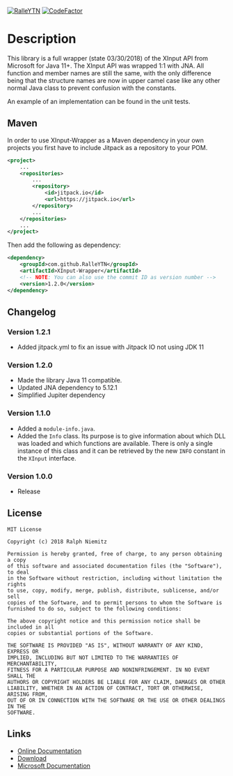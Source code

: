 [![RalleYTN](https://circleci.com/gh/RalleYTN/XInput-Wrapper.svg?style=svg)](https://app.circleci.com/pipelines/github/RalleYTN/XInput-Wrapper)
[![CodeFactor](https://www.codefactor.io/repository/github/ralleytn/xinput-wrapper/badge)](https://www.codefactor.io/repository/github/ralleytn/xinput-wrapper)

# Description

This library is a full wrapper (state 03/30/2018) of the XInput API from Microsoft for Java 11+.
The XInput API was wrapped 1:1 with JNA. All function and member names are still the same, with the only difference being that the structure names are now in upper camel case
like any other normal Java class to prevent confusion with the constants.

An example of an implementation can be found in the unit tests.

## Maven

In order to use XInput-Wrapper as a Maven dependency in your own projects you first have to include Jitpack as a repository to your POM.

```xml
<project>
	...
	<repositories>
		...
		<repository>
			<id>jitpack.io</id>
			<url>https://jitpack.io</url>
		</repository>
		...
	</repositories>
	...
</project>
```

Then add the following as dependency:

```xml
<dependency>
	<groupId>com.github.RalleYTN</groupId>
	<artifactId>XInput-Wrapper</artifactId>
	<!-- NOTE: You can also use the commit ID as version number -->
	<version>1.2.0</version>
</dependency>
```

## Changelog

### Version 1.2.1

- Added jitpack.yml to fix an issue with Jitpack IO not using JDK 11

### Version 1.2.0

- Made the library Java 11 compatible.
- Updated JNA dependency to 5.12.1
- Simplified Jupiter dependency

### Version 1.1.0

- Added a `module-info.java`.
- Added the `Info` class. Its purpose is to give information about which DLL was loaded and which functions are available. There is only a single instance of this class and it can be retrieved by the new `INFO` constant in the `XInput` interface.

### Version 1.0.0

- Release

## License

```
MIT License

Copyright (c) 2018 Ralph Niemitz

Permission is hereby granted, free of charge, to any person obtaining a copy
of this software and associated documentation files (the "Software"), to deal
in the Software without restriction, including without limitation the rights
to use, copy, modify, merge, publish, distribute, sublicense, and/or sell
copies of the Software, and to permit persons to whom the Software is
furnished to do so, subject to the following conditions:

The above copyright notice and this permission notice shall be included in all
copies or substantial portions of the Software.

THE SOFTWARE IS PROVIDED "AS IS", WITHOUT WARRANTY OF ANY KIND, EXPRESS OR
IMPLIED, INCLUDING BUT NOT LIMITED TO THE WARRANTIES OF MERCHANTABILITY,
FITNESS FOR A PARTICULAR PURPOSE AND NONINFRINGEMENT. IN NO EVENT SHALL THE
AUTHORS OR COPYRIGHT HOLDERS BE LIABLE FOR ANY CLAIM, DAMAGES OR OTHER
LIABILITY, WHETHER IN AN ACTION OF CONTRACT, TORT OR OTHERWISE, ARISING FROM,
OUT OF OR IN CONNECTION WITH THE SOFTWARE OR THE USE OR OTHER DEALINGS IN THE
SOFTWARE.
```

## Links

- [Online Documentation](https://ralleytn.github.io/XInput-Wrapper/)
- [Download](https://github.com/RalleYTN/XInput-Wrapper/releases)
- [Microsoft Documentation](https://msdn.microsoft.com/de-de/library/windows/desktop/hh405053(v=vs.85))